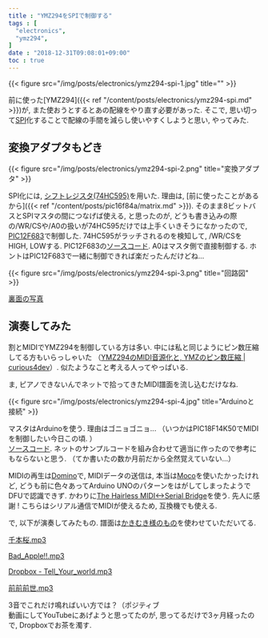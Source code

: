 ```yaml
---
title : "YMZ294をSPIで制御する"
tags : [
  "electronics",
  "ymz294",
]
date : "2018-12-31T09:08:01+09:00"
toc : true
---
```


{{< figure src="/img/posts/electronics/ymz294-spi-1.jpg" title="" >}}

前に使った[YMZ294]({{< ref "/content/posts/electronics/ymz294-spi.md" >}})が, 
また使おうとするとあの配線をやり直す必要があった. 
そこで, 思い切って[SPI](https://ja.wikipedia.org/wiki/%E3%82%B7%E3%83%AA%E3%82%A2%E3%83%AB%E3%83%BB%E3%83%9A%E3%83%AA%E3%83%95%E3%82%A7%E3%83%A9%E3%83%AB%E3%83%BB%E3%82%A4%E3%83%B3%E3%82%BF%E3%83%95%E3%82%A7%E3%83%BC%E3%82%B9)化することで配線の手間を減らし使いやすくしようと思い, やってみた.   
<!--more-->

## 変換アダプタもどき

{{< figure src="/img/posts/electronics/ymz294-spi-2.png" title="変換アダプタ" >}}

SPI化には, [シフトレジスタ(74HC595)](http://akizukidenshi.com/catalog/g/gI-08605/)を用いた. 
理由は, [前に使ったことがあるから]({{< ref "/content/posts/pic16f84a/matrix.md" >}}). 
そのまま8ビットバスとSPIマスタの間につなげば使える, と思ったのが, 
どうも書き込みの際の/WR/CSや/A0の扱いが74HC595だけでは上手くいきそうになかったので, 
[PIC12F683](http://akizukidenshi.com/catalog/g/gI-00801/)で制御した. 
74HC595がラッチされるのを検知して, /WR/CSをHIGH, LOWする. 
PIC12F683の[ソースコード](https://gist.github.com/ha2zakura/943d75f813021092b6f4207b43e41da1). 
A0はマスタ側で直接制御する. ホントはPIC12F683で一緒に制御できれば楽だったんだけどね...  

{{< figure src="/img/posts/electronics/ymz294-spi-3.png" title="回路図" >}}

[裏面の写真](https://drive.google.com/uc?export=view&id=1FQ-ZkQqab4ziOb6fYMW-gDd6vvcevCin)

## 演奏してみた

割とMIDIでYMZ294を制御している方は多い. 
中には私と同じようにピン数圧縮してる方もいらっしゃいた
（[YMZ294のMIDI音源化と, YMZのピン数圧縮 | curious4dev](http://curious4dev.mydns.jp/post-1184/)）. 
似たようなこと考える人ってやっぱいる.   

ま, ピアノできないんでネットで拾ってきたMIDI譜面を流し込むだけなね.   

{{< figure src="/img/posts/electronics/ymz294-spi-4.jpg" title="Arduinoと接続" >}}


マスタはArduinoを使う. 理由はゴニョゴニョ...
（いつかはPIC18F14K50でMIDIを制御したい今日この頃. ）  
[ソースコード](https://gist.github.com/ha2zakura/003ec66c355f43848eb86c17d77cc453). 
ネットのサンプルコードを組み合わせて適当に作ったので参考にもならないと思う. 
（てか書いたの数か月前だから全然覚えていない...）  

MIDIの再生は[Domino](http://takabosoft.com/domino)で, MIDIデータの送信は, 
本当は[Moco](http://morecatlab.akiba.coocan.jp/lab/index.php/aruino/midi-firmware-for-arduino-uno-moco/)を使いたかったけれど, 
どうも前に色々あってArduino UNOのパターンをはがしてしまったようでDFUで認識できず. 
かわりに[The Hairless MIDI<->Serial Bridge](http://projectgus.github.io/hairless-midiserial/)を使う. 
先人に感謝 ! こちらはシリアル通信でMIDIが使えるため, 互換機でも使える. 

で, 以下が演奏してみたもの. 譜面は[かきむき様のもの](http://kakimuki.blog91.fc2.com/blog-entry-6.html)を使わせていただいてる. 

[千本桜.mp3](https://www.dropbox.com/s/ingke1lf3zb9ivt/%E5%8D%83%E6%9C%AC%E6%A1%9C.mp3?dl=0)

[Bad_Apple!!.mp3](https://www.dropbox.com/s/kxlt83dpht7spfb/Bad_Apple%21%21.mp3?dl=0)

[Dropbox - Tell_Your_world.mp3](https://www.dropbox.com/s/6cz3p3q5474jks5/Tell_Your_world.mp3?dl=0)

[前前前世.mp3](https://www.dropbox.com/s/f9la8zauqoykorf/%E5%89%8D%E5%89%8D%E5%89%8D%E4%B8%96.mp3?dl=0)

3音でこれだけ鳴ればいい方では？（ポジティブ  
動画にしてYouTubeにあげようと思ってたのが, 思ってるだけで3ヶ月経ったので, Dropboxでお茶を濁す. 
